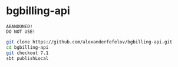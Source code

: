 # bgbilling-api

    ABANDONED!
    DO NOT USE!


```bash
git clone https://github.com/alexanderfefelov/bgbilling-api.git
cd bgbilling-api
git checkout 7.1
sbt publishLocal
```
